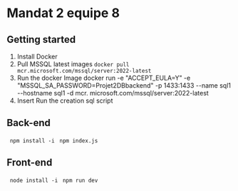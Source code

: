 # Mandat 2 equipe 8



## Getting started
1. Install Docker
2. Pull MSSQL latest images
    ```docker pull mcr.microsoft.com/mssql/server:2022-latest```
3. Run the docker Image
    docker run -e "ACCEPT_EULA=Y" -e "MSSQL_SA_PASSWORD=Projet2DBbackend" -p 1433:1433 --name sql1 --hostname sql1 -d mcr.  microsoft.com/mssql/server:2022-latest
4. Insert Run the creation sql script

## Back-end

``` npm install -i```
``` npm index.js```

## Front-end
``` node install -i```
``` npm run dev```